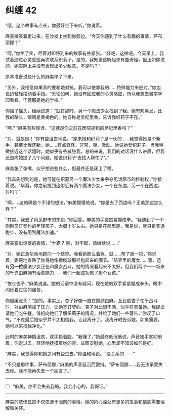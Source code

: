 # 纠缠 42

“哦，这个故事有点长，你最好坐下来听。”你说着。

麻美微笑着走过来，在沙发上坐到你旁边。“今天你遇到了什么有趣的事情，萨布丽娜？”

“呵，”你笑了笑，尽管对即将到来的故事有些紧张。“好吧，这样吧。今天早上，我试着通过心灵感应再次联系织莉子。是的，我知道这听起来有些奇怪，但正如你说的，她实际上并没有表现出多少敌意，不是吗？”

原本准备说些什么的麻美停了下来。

“另外，我相信如果真的要和她对抗，我可以依靠我的……特殊能力来应对。”你边说边轻轻摆动着手指。“无论如何，她没有回应我的心灵感应，所以我想去城南学园看看，毕竟那是她的学校。”

你摇了摇头，继续说道：“就在那时，另一个魔法少女找到了我。她有短黑发，比我的略长，眼睛是黄褐色的。她自称是吴纪里香，告诉我织莉子不在。”

“啊？”麻美有些惊讶。“这就是你之前在医院提到的吴纪里香吗？”

“对，就是她！”你有些沮丧地说。“原来她和织莉子是一伙的……我觉得她是个新手，甚至比我还新。她……有点奇怪。非常，呃，激动。她说她爱织莉子，当我稍微接近这个话题时，她似乎有些威胁我。总的来说，我们的对话没什么进展，但我还是向她提了几个问题。她说织莉子‘去找人帮忙了’。”

麻美张了张嘴，似乎想说些什么，但最终还是闭上了嘴。

“我首先想到的是，她可能在招募另一个魔法少女来争夺见泷原市的控制权，”你接着说。“毕竟，你之前提到这附近有两个魔法少女，一个在东边，另一个在西边，对吗？”

“啊……这的确是个不错的想法，”麻美慢慢地说。“你是去了西边吗？正美那边怎么样？”

“其实，我去了风见野市的东边，”你回答。麻美的手突然紧握成拳。“我遇到了一个刚刚签订契约的年轻孩子，大概十岁左右。她只是在那里跑，我是说，就只是普通跑步，没有用到魔法加速。”

麻美露出惊讶的表情，“**十岁？** 啊，对不起，请继续说……”

“对，她正急匆匆地跑向一个结界。我看她那么着急，就……帮了她一把，”你说着，委婉地省略了你将她像橄榄球那样抱起来的细节。“结界里的魔女……嗯，还有**另一位**魔法少女正在和魔女战斗。她的情况看起来不太好，但我们两个——新来的千岁由麻拥有治愈能力——我们一起成功救了那个女孩。”

“佐仓杏子，”麻美说道。她的话语中没有疑问，现在她的双手紧紧握成拳头，眼中闪烁着过往的痛苦。

你缓缓点头：“是的。事实上，杏子好像一直在照顾由麻。丘比趁杏子忙于战斗时，对由麻施加了压力，让她签订契约。杏子对此很不满，似乎在责备她。我提出请她们吃午餐，借机向她们了解织莉子的情况，并给了她们一些警告，”你叹了口气。“不过最后她似乎并不太相信我，让我离开了。我离开时告诉她，如果需要，她可以来找我净化。”

此时的麻美神情沮丧，双手捂着脸。“我懂了，”她最终低沉地说，声音被手掌抑制着。你走过去，轻轻地抚摸着她的背，试图安慰她，心里却不知该如何是好。

“麻美，我觉得你和她之间有些过去，”你温和地说。“没关系的——”

“不只是那件事，萨布丽娜，”麻美的声音低沉而颤抖。“萨布丽娜……我无法承受失去你。我不能再失去一个朋友了。”

---

- [ ] “麻美，你不会失去我的。我会小心的，我保证。”

---

麻美的悲伤显然不仅仅源于眼前的事情，她的内心深处有更多的故事和情感需要理解和关怀。
